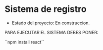 <h1> Sistema de registro</h1>

- Estado del  proyecto: En construccion.


PARA EJECUTAR EL SISTEMA DEBES PONER:


``npm install react´´
